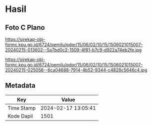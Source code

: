 # Hasil

## Foto C Plano

https://sirekap-obj-formc.kpu.go.id/6724/pemilu/pdpr/15/06/02/10/15/1506021015007-20240215-013602--5a7bd0c2-1509-4f81-b7c9-d922a74eb2fe.jpg

https://sirekap-obj-formc.kpu.go.id/6724/pemilu/pdpr/15/06/02/10/15/1506021015007-20240215-025058--6ca04688-7914-4b52-9344-c4828c5646c4.jpg


## Metadata

| Key        | Value               |
| ---------- | ------------------- |
| Time Stamp | 2024-02-17 13:05:41 |
| Kode Dapil | 1501                |



